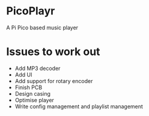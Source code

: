 # PicoPlayr
A Pi Pico based music player

# Issues to work out
- Add MP3 decoder
- Add UI
- Add support for rotary encoder
- Finish PCB
- Design casing
- Optimise player
- Write config management and playlist management
